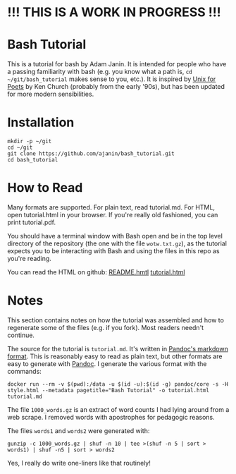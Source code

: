 # !!! THIS IS A WORK IN PROGRESS !!!

# Bash Tutorial

This is a tutorial for bash by Adam Janin. It is intended for people who have a passing familiarity with bash (e.g. you know what a path is, `cd ~/git/bash_tutorial` makes sense to you, etc.). It is inspired by [Unix for Poets](https://www.cs.upc.edu/~padro/Unixforpoets.pdf) by Ken Church (probably from the early '90s), but has been updated for more modern sensibilities.

# Installation

```
mkdir -p ~/git
cd ~/git
git clone https://github.com/ajanin/bash_tutorial.git
cd bash_tutorial
```

# How to Read

Many formats are supported. For plain text, read tutorial.md. For HTML, open tutorial.html in your browser. If you're really old fashioned, you can print tutorial.pdf.

You should have a terminal window with Bash open and be in the top level directory of the repository (the one with the file `wotw.txt.gz`), as the tutorial expects you to be interacting with Bash and using the files in this repo as you're reading.

You can read the HTML on github: [README.hmtl](https://ajanin.github.io/bash_tutorial) [tutorial.html](https://ajanin.github.io/bash_tutorial/tutorial.html)

# Notes

This section contains notes on how the tutorial was assembled and how to regenerate some of the files (e.g. if you fork). Most readers needn't continue.

The source for the tutorial is `tutorial.md`. It's written in [Pandoc's markdown format](https://pandoc.org/MANUAL.html#pandocs-markdown). This is reasonably easy to read as plain text, but other formats are easy to generate with [Pandoc](https://pandoc.org). I generate the various format with the commands:
```
docker run --rm -v $(pwd):/data -u $(id -u):$(id -g) pandoc/core -s -H style.html --metadata pagetitle="Bash Tutorial" -o tutorial.html tutorial.md
```

The file `1000_words.gz` is an extract of word counts I had lying around from a web
scrape. I removed words with apostrophes for pedagogic reasons.

The files `words1` and `words2` were generated with:
```
gunzip -c 1000_words.gz | shuf -n 10 | tee >(shuf -n 5 | sort > words1) | shuf -n5 | sort > words2
```

Yes, I really do write one-liners like that routinely!
